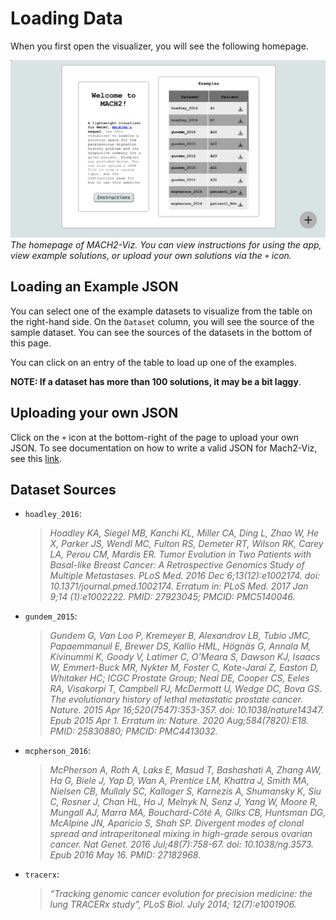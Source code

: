 # Loading Data

When you first open the visualizer, you will see the following homepage.

![homepage](../figures/homepage.jpeg)
*The homepage of MACH2-Viz. You can view instructions for using the app, view example solutions, or upload your own solutions via the `+` icon.*

## Loading an Example JSON

You can select one of the example datasets to visualize from the table on the right-hand side. On the `Dataset` column, you will see the source of the sample dataset. You can see the sources of the datasets in the bottom of this page.
  
You can click on an entry of the table to load up one of the examples.
  
**NOTE: If a dataset has more than 100 solutions, it may be a bit laggy**.

## Uploading your own JSON

Click on the `+` icon at the bottom-right of the page to upload your own JSON. To see documentation on how to write a valid JSON for Mach2-Viz, see this [link](data.md).

## Dataset Sources

- `hoadley_2016`:
  > *Hoadley KA, Siegel MB, Kanchi KL, Miller CA, Ding L, Zhao W, He X, Parker JS, Wendl MC, Fulton RS, Demeter RT, Wilson RK, Carey LA, Perou CM, Mardis ER. Tumor Evolution in Two Patients with Basal-like Breast Cancer: A Retrospective Genomics Study of Multiple Metastases. PLoS Med. 2016 Dec 6;13(12):e1002174. doi: 10.1371/journal.pmed.1002174. Erratum in: PLoS Med. 2017 Jan 9;14 (1):e1002222. PMID: 27923045; PMCID: PMC5140046.*
- `gundem_2015`:
  > *Gundem G, Van Loo P, Kremeyer B, Alexandrov LB, Tubio JMC, Papaemmanuil E, Brewer DS, Kallio HML, Högnäs G, Annala M, Kivinummi K, Goody V, Latimer C, O'Meara S, Dawson KJ, Isaacs W, Emmert-Buck MR, Nykter M, Foster C, Kote-Jarai Z, Easton D, Whitaker HC; ICGC Prostate Group; Neal DE, Cooper CS, Eeles RA, Visakorpi T, Campbell PJ, McDermott U, Wedge DC, Bova GS. The evolutionary history of lethal metastatic prostate cancer. Nature. 2015 Apr 16;520(7547):353-357. doi: 10.1038/nature14347. Epub 2015 Apr 1. Erratum in: Nature. 2020 Aug;584(7820):E18. PMID: 25830880; PMCID: PMC4413032.*
- `mcpherson_2016`:
  > *McPherson A, Roth A, Laks E, Masud T, Bashashati A, Zhang AW, Ha G, Biele J, Yap D, Wan A, Prentice LM, Khattra J, Smith MA, Nielsen CB, Mullaly SC, Kalloger S, Karnezis A, Shumansky K, Siu C, Rosner J, Chan HL, Ho J, Melnyk N, Senz J, Yang W, Moore R, Mungall AJ, Marra MA, Bouchard-Côté A, Gilks CB, Huntsman DG, McAlpine JN, Aparicio S, Shah SP. Divergent modes of clonal spread and intraperitoneal mixing in high-grade serous ovarian cancer. Nat Genet. 2016 Jul;48(7):758-67. doi: 10.1038/ng.3573. Epub 2016 May 16. PMID: 27182968.*
- `tracerx`:
  > *“Tracking genomic cancer evolution for precision medicine: the lung TRACERx study”, PLoS Biol. July 2014; 12(7):e1001906.*
  